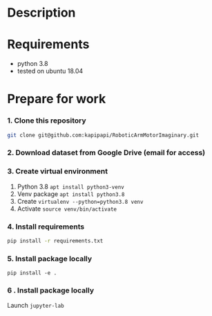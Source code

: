 # Description

# Requirements
- python 3.8
- tested on ubuntu 18.04

# Prepare for work
### 1. Clone this repository
```bash
git clone git@github.com:kapipapi/RoboticArmMotorImaginary.git
```
### 2. Download dataset from Google Drive (email for access)
### 3. Create virtual environment
1. Python 3.8 `apt install python3-venv`
2. Venv package `apt install python3.8`
3. Create `virtualenv --python=python3.8 venv`
4. Activate `source venv/bin/activate`
### 4. Install requirements
```bash
pip install -r requirements.txt
```
### 5. Install package locally
```
pip install -e .
```

### 6 . Install package locally
Launch `jupyter-lab`
